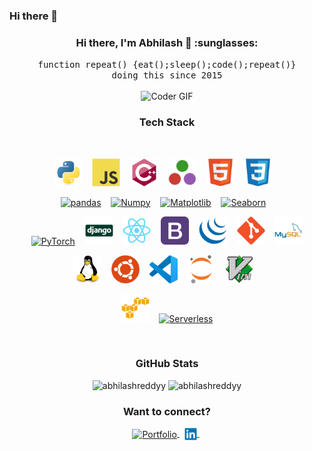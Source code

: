 ### Hi there 👋

<!--
**abhilashreddyy/abhilashreddyy** is a ✨ _special_ ✨ repository because its `README.md` (this file) appears on your GitHub profile.

Here are some ideas to get you started:

- 🔭 I’m currently working on ...
- 🌱 I’m currently learning ...
- 👯 I’m looking to collaborate on ...
- 🤔 I’m looking for help with ...
- 💬 Ask me about ...
- 📫 How to reach me: ...
- 😄 Pronouns: ...
- ⚡ Fun fact: ...
-->

<h3 align="center">Hi there, I'm Abhilash 👋 :sunglasses:</h3>

<p align="center">
  <samp>
    function repeat() {eat();sleep();code();repeat()}<br />
    doing this since 2015
  </samp>
  <br/><br/>
  <img src="https://media.giphy.com/media/iIqmM5tTjmpOB9mpbn/giphy.gif" alt="Coder GIF" height="300">
<!--   <img src="https://media.giphy.com/media/SWoSkN6DxTszqIKEqv/giphy.gif" alt="Coder GIF" height="300"> -->
  <!-- <img src="https://media.giphy.com/media/836HiJc7pgzy8iNXCn/giphy.gif" alt="Coder GIF" /> -->
  <br/>
</p>

<h3 align="center">Tech Stack</h3>
<br />

<p align="center">
  <a href="https://www.python.org/"><img alt="Python" title ="Python" width="45px" src="https://raw.githubusercontent.com/devicons/devicon/9f4f5cdb393299a81125eb5127929ea7bfe42889/icons/python/python-original.svg" /></a>&nbsp;&nbsp;&nbsp;
  <a href="https://developer.mozilla.org/en-US/docs/Web/JavaScript"><img alt="Javascript" title ="Java Script" width="45px" src="https://raw.githubusercontent.com/devicons/devicon/9f4f5cdb393299a81125eb5127929ea7bfe42889/icons/javascript/javascript-original.svg" /></a>&nbsp;&nbsp;&nbsp;
  <a href="http://www.cplusplus.com/doc/tutorial/"><img alt="C++" title ="C++" width="45px" src="https://raw.githubusercontent.com/devicons/devicon/9f4f5cdb393299a81125eb5127929ea7bfe42889/icons/cplusplus/cplusplus-original.svg" /></a>&nbsp;&nbsp;&nbsp;
  <a href="https://julialang.org/"><img alt="Julia" width="45px" title ="Julia language" src="https://raw.githubusercontent.com/devicons/devicon/9f4f5cdb393299a81125eb5127929ea7bfe42889/icons/julia/julia-original.svg" /></a>&nbsp;&nbsp;&nbsp;
  <a href="https://developer.mozilla.org/en-US/docs/Web/HTML"><img alt="HTML" title ="HTML" width="45px" src="https://raw.githubusercontent.com/devicons/devicon/9f4f5cdb393299a81125eb5127929ea7bfe42889/icons/html5/html5-original.svg" /></a>&nbsp;&nbsp;&nbsp;
  <a href="https://developer.mozilla.org/en-US/docs/Web/css"><img alt="CSS" title ="CSS" width="45px" src="https://raw.githubusercontent.com/devicons/devicon/9f4f5cdb393299a81125eb5127929ea7bfe42889/icons/css3/css3-original.svg" /></a>&nbsp;&nbsp;&nbsp;
</p>

<p align="center">
  <a href="https://pandas.pydata.org/"><img alt="pandas" width="45px" title ="Pandas" src="https://cdn.jsdelivr.net/gh/devicons/devicon/icons/pandas/pandas-original.svg"/></a>&nbsp;&nbsp;&nbsp;
  <a href="https://numpy.org/"><img alt="Numpy" title ="Numpy" width="45px" src="https://cdn.jsdelivr.net/gh/devicons/devicon/icons/numpy/numpy-original.svg" /></a>&nbsp;&nbsp;&nbsp;
  <a href="https://matplotlib.org/"><img alt="Matplotlib" title ="Matplotlib" width="45px" src="https://upload.wikimedia.org/wikipedia/commons/8/84/Matplotlib_icon.svg" /></a>&nbsp;&nbsp;&nbsp;
   <a href="https://seaborn.pydata.org/"><img alt="Seaborn" width="45px" title ="Seaborn" src="https://seaborn.pydata.org/_images/logo-mark-lightbg.svg" /></a>&nbsp;&nbsp;&nbsp;
  
</p>


<p align="center">
  <a href="https://pytorch.org/"><img alt="PyTorch" title ="Pytorch" width="45px" src="https://www.vectorlogo.zone/logos/pytorch/pytorch-icon.svg" /></a>&nbsp;&nbsp;&nbsp;
  <a href="https://www.djangoproject.com/"><img alt="Django" title ="Django" width="45px" src="https://raw.githubusercontent.com/devicons/devicon/9f4f5cdb393299a81125eb5127929ea7bfe42889/icons/django/django-original.svg" /></a>&nbsp;&nbsp;&nbsp;
  <a href="https://reactjs.org/"><img alt="React" title ="React" width="45px" src="https://raw.githubusercontent.com/devicons/devicon/9f4f5cdb393299a81125eb5127929ea7bfe42889/icons/react/react-original.svg" /></a>&nbsp;&nbsp;&nbsp;
  <a href="https://getbootstrap.com/"><img alt="Bootstrap" title ="Bootstrap" width="45px" src="https://raw.githubusercontent.com/github/explore/80688e429a7d4ef2fca1e82350fe8e3517d3494d/topics/bootstrap/bootstrap.png" /></a>&nbsp;&nbsp;&nbsp;
  <a href="https://jquery.com/"><img alt="jQuery" title ="JQuery" width="45px" src="https://raw.githubusercontent.com/devicons/devicon/9f4f5cdb393299a81125eb5127929ea7bfe42889/icons/jquery/jquery-original.svg" /></a>&nbsp;&nbsp;&nbsp;
  <a href="https://git-scm.com/"><img alt="Git" title ="GitHub" width="45px" src="https://raw.githubusercontent.com/devicons/devicon/9f4f5cdb393299a81125eb5127929ea7bfe42889/icons/git/git-original.svg" /></a>&nbsp;&nbsp;&nbsp;
  <a href="https://www.mysql.com/"><img alt="MySQL" title ="MySQL" width="45px" src="https://raw.githubusercontent.com/devicons/devicon/9f4f5cdb393299a81125eb5127929ea7bfe42889/icons/mysql/mysql-original-wordmark.svg" /></a>
</p>

<p align="center">
  <a href="https://www.linux.org/"><img alt="Linux" width="45px" title ="Linux" src="https://raw.githubusercontent.com/devicons/devicon/9f4f5cdb393299a81125eb5127929ea7bfe42889/icons/linux/linux-original.svg" /></a>&nbsp;&nbsp;&nbsp;
  <a href="https://ubuntu.com/"><img alt="Ubuntu" width="45px" title ="Ubuntu" src="https://raw.githubusercontent.com/github/explore/80688e429a7d4ef2fca1e82350fe8e3517d3494d/topics/ubuntu/ubuntu.png" /></a>&nbsp;&nbsp;&nbsp;
  <a href="https://code.visualstudio.com/"><img alt="Visual Studio Code" width="45px" title ="Visual Studio Code" src="https://raw.githubusercontent.com/github/explore/80688e429a7d4ef2fca1e82350fe8e3517d3494d/topics/visual-studio-code/visual-studio-code.png" /></a>&nbsp;&nbsp;&nbsp;
  <a href="https://jupyter.org/"><img alt="Jupyter Notebook" width="45px" title ="Jupyter Notebook" src="https://raw.githubusercontent.com/devicons/devicon/9f4f5cdb393299a81125eb5127929ea7bfe42889/icons/jupyter/jupyter-original.svg" /></a>&nbsp;&nbsp;&nbsp;
  <a href="https://www.vim.org/"><img alt="Vim" title ="Vim" width="45px" src="https://raw.githubusercontent.com/devicons/devicon/9f4f5cdb393299a81125eb5127929ea7bfe42889/icons/vim/vim-original.svg" /></a>&nbsp;&nbsp;&nbsp;
</p>

<p align="center">
  <a href="https://aws.amazon.com/"><img alt="AWS" width="45px" title ="AWS Deployment" src="https://raw.githubusercontent.com/devicons/devicon/9f4f5cdb393299a81125eb5127929ea7bfe42889/icons/amazonwebservices/amazonwebservices-original.svg" /></a>&nbsp;&nbsp;&nbsp;
  <a href="https://www.serverless.com/"><img alt="Serverless" width="45px" title ="Serverless" src="https://www.vectorlogo.zone/logos/serverless/serverless-icon.svg" /></a>
</p>

<br />

<h3 align="center">GitHub Stats</h3>
<p align="center">


<img height="160" src="https://github-readme-stats.vercel.app/api?username=abhilashreddyy&show_icons=true&theme=react" alt="abhilashreddyy" />
  <img height="160" src="https://github-readme-streak-stats.herokuapp.com/?user=abhilashreddyy&theme=nord" alt="abhilashreddyy" />
</p>

<!--
<p align="center">
  <img src="https://komarev.com/ghpvc/?username=abhilashreddyy&color=blue&style=flat" alt="abhilashreddyy" />
</p>
<p align="center">
  <img src="https://github-profile-trophy.vercel.app/?username=abhilashreddyy&theme=nord">
</p>
-->

<h3 align="center">Want to connect?</h3>
<p align="center">
  <a href="https://abhilashreddyy.github.io/">
    <img align="center" alt="Portfolio" width="20px" src="https://static.thenounproject.com/png/1378900-200.png" title ="Personal Website" />
  </a>&nbsp;
  <a href="https://www.linkedin.com/in/yabhilashreddy/">
    <img align="center" alt="Linkedin" width="20px" src="https://raw.githubusercontent.com/devicons/devicon/9f4f5cdb393299a81125eb5127929ea7bfe42889/icons/linkedin/linkedin-original.svg" title ="Linkdin"/>
  </a>&nbsp;
</p>
